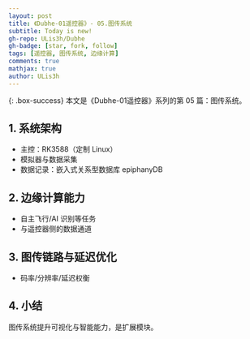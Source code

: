 ```yaml
---
layout: post
title: 《Dubhe-01遥控器》- 05.图传系统
subtitle: Today is new!
gh-repo: ULis3h/Dubhe
gh-badge: [star, fork, follow]
tags: [遥控器, 图传系统, 边缘计算]
comments: true
mathjax: true
author: ULis3h
---
```


{: .box-success}
本文是《Dubhe-01遥控器》系列的第 05 篇：图传系统。

## 1. 系统架构
- 主控：RK3588（定制 Linux）
- 模拟器与数据采集
- 数据记录：嵌入式关系型数据库 epiphanyDB

## 2. 边缘计算能力
- 自主飞行/AI 识别等任务
- 与遥控器侧的数据通道

## 3. 图传链路与延迟优化
- 码率/分辨率/延迟权衡

## 4. 小结
图传系统提升可视化与智能能力，是扩展模块。